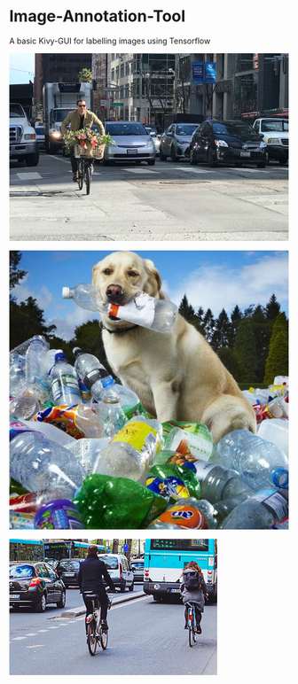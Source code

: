 # Image-Annotation-Tool
A basic Kivy-GUI for labelling images using Tensorflow

![alt text](https://raw.githubusercontent.com/antrix99/Image-Annotation-Tool/master/Imgs/im1.jpeg?raw=true "Optional Title")

![alt text](https://raw.githubusercontent.com/antrix99/Image-Annotation-Tool/master/Imgs/img2.jpg?raw=true "Optional Title")

![alt text](https://raw.githubusercontent.com/antrix99/Image-Annotation-Tool/master/Imgs/im3.jpg?raw=true "Optional Title")
